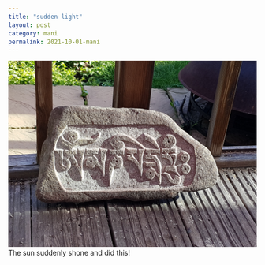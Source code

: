 ```yaml
---
title: "sudden light"
layout: post
category: mani
permalink: 2021-10-01-mani
---
```


![mani 10](/assets/images/mani/mani10/mani10-sudden-light.jpg)
The sun suddenly shone and did this!


